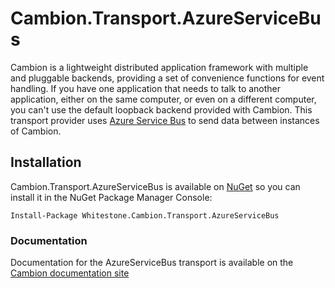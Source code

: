 # Cambion.Transport.AzureServiceBus
Cambion is a lightweight distributed application framework with multiple and pluggable backends, providing a set of convenience functions for event handling.
If you have one application that needs to talk to another application, either on the same computer, or even on a different computer, you can't use the default
loopback backend provided with Cambion. This transport provider uses [Azure Service Bus](https://azure.microsoft.com/en-us/services/service-bus/) to send data between instances of Cambion.

## Installation
Cambion.Transport.AzureServiceBus is available on [NuGet](https://www.nuget.org/packages/Whitestone.Cambion.Transport.AzureServiceBus/) so you can install it in the NuGet Package Manager Console:
```
Install-Package Whitestone.Cambion.Transport.AzureServiceBus
```

### Documentation
Documentation for the AzureServiceBus transport is available on the [Cambion documentation site](https://cambion.readthedocs.io/en/latest)